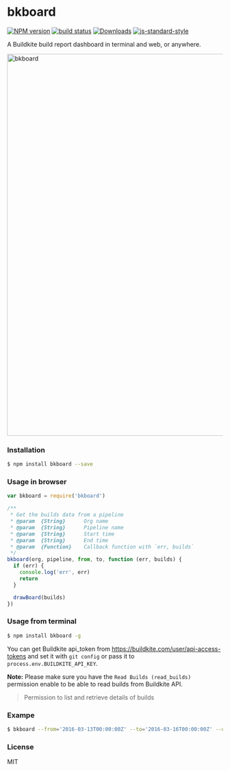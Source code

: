 bkboard
=======

[![NPM version][npm-image]][npm-url]
[![build status][travis-image]][travis-url]
[![Downloads][downloads-image]][downloads-url]
[![js-standard-style][standard-image]][standard-url]

A Buildkite build report dashboard in terminal and web, or anywhere.

<img width="890" alt="bkboard" src="https://cloud.githubusercontent.com/assets/1183541/13878389/1cb3792c-ed65-11e5-9e8f-b3c69a70f78c.png">

### Installation

```sh
$ npm install bkboard --save
```

### Usage in browser

```JavaScript
var bkboard = require('bkboard')

/**
 * Get the builds data from a pipeline
 * @param  {String}      Org name
 * @param  {String}      Pipeline name
 * @param  {String}      Start time
 * @param  {String}      End time
 * @param  {Function}    Callback function with `err, builds`
 */
bkboard(org, pipeline, from, to, function (err, builds) {
  if (err) {
    console.log('err', err)
    return
  }

  drawBoard(builds)
})
```

### Usage from terminal

```sh
$ npm install bkboard -g
```

You can get Buildkite api_token from https://buildkite.com/user/api-access-tokens and set it with `git config` or pass it to `process.env.BUILDKITE_API_KEY`.

**Note:** Please make sure you have the `Read Builds (read_builds)` permission enable to be able to read builds from Buildkite API.

> Permission to list and retrieve details of builds

### Exampe

```sh
$ bkboard --from='2016-03-13T00:00:00Z' --to='2016-03-16T00:00:00Z' --org='$ORG' --pipeline='$PIPELINE'
```

### License

MIT

[npm-image]: https://img.shields.io/npm/v/bkboard.svg?style=flat-square
[npm-url]: https://npmjs.org/package/bkboard
[travis-image]: https://img.shields.io/travis/fraserxu/bkboard/master.svg?style=flat-square
[travis-url]: https://travis-ci.org/fraserxu/bkboard
[downloads-image]: http://img.shields.io/npm/dm/bkboard.svg?style=flat-square
[downloads-url]: https://npmjs.org/package/bkboard
[standard-image]: https://img.shields.io/badge/code%20style-standard-brightgreen.svg?style=flat-square
[standard-url]: https://github.com/feross/standard

